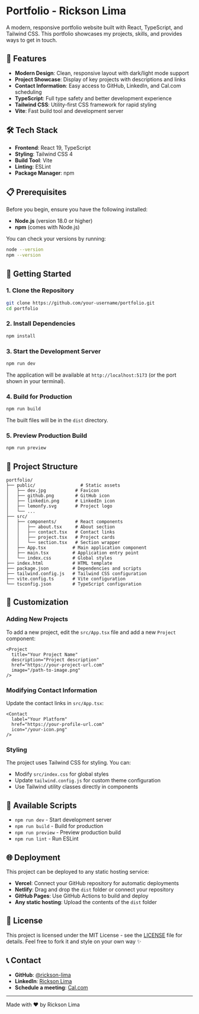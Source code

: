 # Portfolio - Rickson Lima

A modern, responsive portfolio website built with React, TypeScript, and Tailwind CSS. This portfolio showcases my projects, skills, and provides ways to get in touch.

## 🚀 Features

- **Modern Design**: Clean, responsive layout with dark/light mode support
- **Project Showcase**: Display of key projects with descriptions and links
- **Contact Information**: Easy access to GitHub, LinkedIn, and Cal.com scheduling
- **TypeScript**: Full type safety and better development experience
- **Tailwind CSS**: Utility-first CSS framework for rapid styling
- **Vite**: Fast build tool and development server

## 🛠️ Tech Stack

- **Frontend**: React 19, TypeScript
- **Styling**: Tailwind CSS 4
- **Build Tool**: Vite
- **Linting**: ESLint
- **Package Manager**: npm

## 📋 Prerequisites

Before you begin, ensure you have the following installed:

- **Node.js** (version 18.0 or higher)
- **npm** (comes with Node.js)

You can check your versions by running:
```bash
node --version
npm --version
```

## 🚀 Getting Started

### 1. Clone the Repository

```bash
git clone https://github.com/your-username/portfolio.git
cd portfolio
```

### 2. Install Dependencies

```bash
npm install
```

### 3. Start the Development Server

```bash
npm run dev
```

The application will be available at `http://localhost:5173` (or the port shown in your terminal).

### 4. Build for Production

```bash
npm run build
```

The built files will be in the `dist` directory.

### 5. Preview Production Build

```bash
npm run preview
```

## 📁 Project Structure

```
portfolio/
├── public/                 # Static assets
│   ├── dev.jpg           # Favicon
│   ├── github.png        # GitHub icon
│   ├── linkedin.png      # LinkedIn icon
│   ├── lemonfy.svg       # Project logo
│   └── ...
├── src/
│   ├── components/       # React components
│   │   ├── about.tsx     # About section
│   │   ├── contact.tsx   # Contact links
│   │   ├── project.tsx   # Project cards
│   │   └── section.tsx   # Section wrapper
│   ├── App.tsx          # Main application component
│   ├── main.tsx         # Application entry point
│   └── index.css        # Global styles
├── index.html           # HTML template
├── package.json         # Dependencies and scripts
├── tailwind.config.js   # Tailwind CSS configuration
├── vite.config.ts       # Vite configuration
└── tsconfig.json        # TypeScript configuration
```

## 🎨 Customization

### Adding New Projects

To add a new project, edit the `src/App.tsx` file and add a new `Project` component:

```tsx
<Project
  title="Your Project Name"
  description="Project description"
  href="https://your-project-url.com"
  image="/path-to-image.png"
/>
```

### Modifying Contact Information

Update the contact links in `src/App.tsx`:

```tsx
<Contact
  label="Your Platform"
  href="https://your-profile-url.com"
  icon="/your-icon.png"
/>
```

### Styling

The project uses Tailwind CSS for styling. You can:

- Modify `src/index.css` for global styles
- Update `tailwind.config.js` for custom theme configuration
- Use Tailwind utility classes directly in components

## 📝 Available Scripts

- `npm run dev` - Start development server
- `npm run build` - Build for production
- `npm run preview` - Preview production build
- `npm run lint` - Run ESLint

## 🌐 Deployment

This project can be deployed to any static hosting service:

- **Vercel**: Connect your GitHub repository for automatic deployments
- **Netlify**: Drag and drop the `dist` folder or connect your repository
- **GitHub Pages**: Use GitHub Actions to build and deploy
- **Any static hosting**: Upload the contents of the `dist` folder


## 📄 License

This project is licensed under the MIT License - see the [LICENSE](LICENSE) file for details. Feel free to fork it and style on your own way ✨

## 📞 Contact

- **GitHub**: [@rickson-lima](https://github.com/rickson-lima)
- **LinkedIn**: [Rickson Lima](https://www.linkedin.com/in/rickson-lima/)
- **Schedule a meeting**: [Cal.com](https://cal.com/rickson-lima-6tlawq/meeting?overlayCalendar=true)

---

Made with ❤️ by Rickson Lima